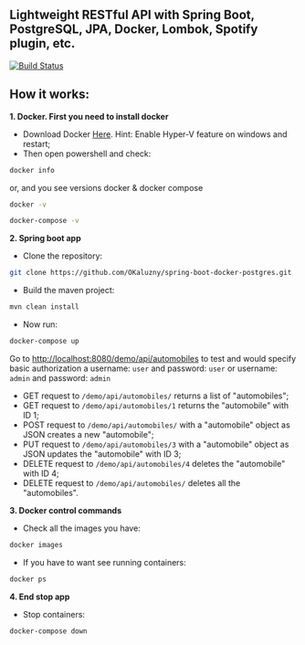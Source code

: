 
## Lightweight RESTful API with Spring Boot, PostgreSQL, JPA, Docker, Lombok, Spotify plugin, etc.

[![Build Status](https://travis-ci.org/OKaluzny/spring-boot-docker-postgres.svg?branch=master)](https://travis-ci.org/OKaluzny/spring-boot-docker-postgres)

## How it works:
**1. Docker. First you need to install docker**
* Download Docker [Here](https://localhost:8443/api/v1/objects). Hint: Enable Hyper-V feature on windows and restart;
* Then open powershell and check:
```bash
docker info
```
or, and you see versions docker & docker compose
```bash
docker -v
```
```bash
docker-compose -v
```
**2. Spring boot app**
* Clone the repository:
```bash
git clone https://github.com/OKaluzny/spring-boot-docker-postgres.git
```
* Build the maven project:
```bash
mvn clean install
```
* Now run:
```bash
docker-compose up
```
Go to [http://localhost:8080/demo/api/automobiles](http://localhost:8080/demo/api/automobiles) to test and would specify basic authorization a username: `user` and password: `user` or username: `admin` and password: `admin`

* GET request to `/demo/api/automobiles/` returns a list of "automobiles";
* GET request to `/demo/api/automobiles/1` returns the "automobile" with ID 1;
* POST request to `/demo/api/automobiles/` with a "automobile" object as JSON creates a new "automobile";
* PUT request to `/demo/api/automobiles/3` with a "automobile" object as JSON updates the "automobile" with ID 3;
* DELETE request to `/demo/api/automobiles/4` deletes the "automobile" with ID 4;
* DELETE request to `/demo/api/automobiles/` deletes all the "automobiles".

**3. Docker control commands**
* Check all the images you have:
```bash
docker images
```
* If you have to want see running containers:
```bash
docker ps
```
**4. End stop app**
*  Stop containers:
```bash
docker-compose down
```



